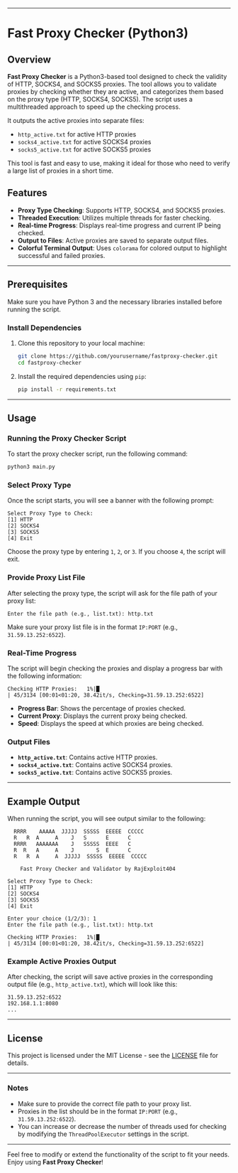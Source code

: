 
---

# Fast Proxy Checker (Python3)

## Overview

**Fast Proxy Checker** is a Python3-based tool designed to check the validity of HTTP, SOCKS4, and SOCKS5 proxies. The tool allows you to validate proxies by checking whether they are active, and categorizes them based on the proxy type (HTTP, SOCKS4, SOCKS5). The script uses a multithreaded approach to speed up the checking process.

It outputs the active proxies into separate files:
- `http_active.txt` for active HTTP proxies
- `socks4_active.txt` for active SOCKS4 proxies
- `socks5_active.txt` for active SOCKS5 proxies

This tool is fast and easy to use, making it ideal for those who need to verify a large list of proxies in a short time.

## Features

- **Proxy Type Checking**: Supports HTTP, SOCKS4, and SOCKS5 proxies.
- **Threaded Execution**: Utilizes multiple threads for faster checking.
- **Real-time Progress**: Displays real-time progress and current IP being checked.
- **Output to Files**: Active proxies are saved to separate output files.
- **Colorful Terminal Output**: Uses `colorama` for colored output to highlight successful and failed proxies.
  
---

## Prerequisites

Make sure you have Python 3 and the necessary libraries installed before running the script.

### Install Dependencies

1. Clone this repository to your local machine:
   ```bash
   git clone https://github.com/yourusername/fastproxy-checker.git
   cd fastproxy-checker
   ```

2. Install the required dependencies using `pip`:
   ```bash
   pip install -r requirements.txt
   ```

---

## Usage

### Running the Proxy Checker Script

To start the proxy checker script, run the following command:

```bash
python3 main.py
```

### Select Proxy Type

Once the script starts, you will see a banner with the following prompt:

```
Select Proxy Type to Check:
[1] HTTP
[2] SOCKS4
[3] SOCKS5
[4] Exit
```

Choose the proxy type by entering `1`, `2`, or `3`. If you choose `4`, the script will exit.

### Provide Proxy List File

After selecting the proxy type, the script will ask for the file path of your proxy list:

```
Enter the file path (e.g., list.txt): http.txt
```

Make sure your proxy list file is in the format `IP:PORT` (e.g., `31.59.13.252:6522`).

### Real-Time Progress

The script will begin checking the proxies and display a progress bar with the following information:

```
Checking HTTP Proxies:   1%|█                                                                            | 45/3134 [00:01<01:20, 38.42it/s, Checking=31.59.13.252:6522]
```

- **Progress Bar**: Shows the percentage of proxies checked.
- **Current Proxy**: Displays the current proxy being checked.
- **Speed**: Displays the speed at which proxies are being checked.

### Output Files

- **`http_active.txt`**: Contains active HTTP proxies.
- **`socks4_active.txt`**: Contains active SOCKS4 proxies.
- **`socks5_active.txt`**: Contains active SOCKS5 proxies.

---

## Example Output

When running the script, you will see output similar to the following:

```
  RRRR    AAAAA  JJJJJ  SSSSS  EEEEE  CCCCC
  R   R  A     A    J   S      E      C
  RRRR   AAAAAAA    J   SSSSS  EEEE   C
  R  R   A     A    J       S  E      C
  R   R  A     A  JJJJJ  SSSSS  EEEEE  CCCCC

    Fast Proxy Checker and Validator by RajExploit404

Select Proxy Type to Check:
[1] HTTP
[2] SOCKS4
[3] SOCKS5
[4] Exit

Enter your choice (1/2/3): 1
Enter the file path (e.g., list.txt): http.txt

Checking HTTP Proxies:   1%|█                                                                            | 45/3134 [00:01<01:20, 38.42it/s, Checking=31.59.13.252:6522]
```

### Example Active Proxies Output

After checking, the script will save active proxies in the corresponding output file (e.g., `http_active.txt`), which will look like this:

```
31.59.13.252:6522
192.168.1.1:8080
...
```

---

## License

This project is licensed under the MIT License - see the [LICENSE](LICENSE) file for details.

---

### Notes

- Make sure to provide the correct file path to your proxy list.
- Proxies in the list should be in the format `IP:PORT` (e.g., `31.59.13.252:6522`).
- You can increase or decrease the number of threads used for checking by modifying the `ThreadPoolExecutor` settings in the script.

---

Feel free to modify or extend the functionality of the script to fit your needs. Enjoy using **Fast Proxy Checker**!
